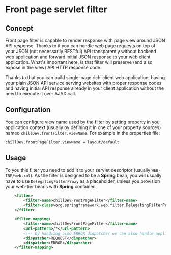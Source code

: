 <!---
# This file is part of the ChillDev-Commons.
#
# @license http://mit-license.org/ The MIT license
# @copyright 2016 © by Rafał Wrzeszcz - Wrzasq.pl.
-->

# Front page servlet filter

## Concept

Front page filter is capable to render response with page view around JSON API response. Thanks to it you can handle web page requests on top of your JSON (not necessarily RESTful) API transparently without backend web application and forward initial JSON response to your web client application. What's important here, is that filter will preserve (and also expose in the view) API HTTP response code.

Thanks to that you can build single-page rich-client web application, having your plain JSON API service serving websites with proper response codes and having initial API response already in your client application without the need to execute it over AJAX call.

## Configuration

You can configure view name used by the filter by setting property in you application context (usually by defining it in one of your property sources) named `chillDev.frontFilter.viewName`. For example in the properties file:

```
chillDev.frontPageFilter.viewName = layout/default
```

## Usage

To you this filter you need to add it to your servlet descriptor (usually `WEB-INF/web.xml`). As the filter is designed to be a **Spring** bean, you will usually have to use `DelegatingFilterProxy` as a placeholder, unless you provision your web-tier beans with **Spring** container.

```xml
    <filter>
        <filter-name>chillDevFrontPageFilter</filter-name>
        <filter-class>org.springframework.web.filter.DelegatingFilterProxy</filter-class>
    </filter>

    <filter-mapping>
        <filter-name>chillDevFrontPageFilter</filter-name>
        <url-pattern>/*</url-pattern>
        <!-- by handling also ERROR dispatcher we can also handle application entry point for error pages -->
        <dispatcher>REQUEST</dispatcher>
        <dispatcher>ERROR</dispatcher>
    </filter-mapping>
```
